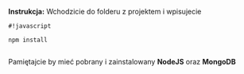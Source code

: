 **Instrukcja:** Wchodzicie do folderu z projektem i wpisujecie


```
#!javascript

npm install


```

Pamiętajcie by mieć pobrany i zainstalowany **NodeJS** oraz **MongoDB**